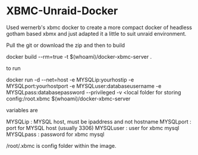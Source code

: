 XBMC-Unraid-Docker
==================


Used wernerb's xbmc docker to create a more compact docker of headless gotham based xbmx and just adapted it a little to suit unraid environment.

Pull the git or download the zip and then to build 

docker build --rm=true -t $(whoami)/docker-xbmc-server .

to run 

docker run -d --net=host -e MYSQLip:yourhostip -e MYSQLport:yourhostport -e MYSQLuser:databaseusername -e MYSQLpass:databasepassword --privileged -v \<local folder for storing config:/root.xbmc $(whoami)/docker-xbmc-server


variables are

MYSQLip : MYSQL host, must be ipaddress and not hostname
MYSQLport  : port for MYSQL host (usually 3306)
MYSQLuser  : user for xbmc mysql 
MYSQLpass  : password for xbmc mysql

/root/.xbmc is config folder within the image.




